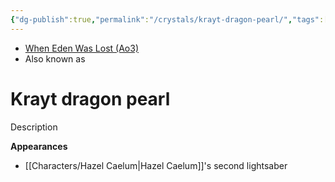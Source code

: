 ```yaml
---
{"dg-publish":true,"permalink":"/crystals/krayt-dragon-pearl/","tags":["color","unattuned","crystal"],"noteIcon":"saber1"}
---
```


- [When Eden Was Lost (Ao3)](https://archiveofourown.org/works/19334440/chapters/45992584)
- Also known as 

# Krayt dragon pearl
Description

**Appearances**
- [[Characters/Hazel Caelum\|Hazel Caelum]]'s second lightsaber
